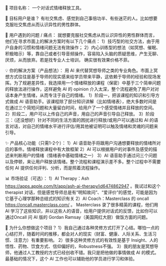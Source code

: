 📌 项目名称： 
 一个对话式情绪释放工具。
 
👥 目标用户是谁？ 
有社交焦虑、感觉到自己事倍功半、有些迷茫的人。比如想要克服社交焦虑从而认识异性的男性群体。

 🎯 用户遇到的问题 / 痛点： 
 就想要克服社交焦虑从而认识异性的男性群体而言，他们在寻求市面上的解决方案时有以下几个痛点：
 1）技巧型的社交方法，由于用户自身的习惯和情绪问题无法有效操作；
 2）内心训练型的想法（如冥想、催眠、积极暗示）等，靠自己或者引导音频操作，容易陷入头脑的质疑思维，产生无聊、厌烦，从而放弃。若是找专业人士培训， 确实很有效果价格不菲。
 
 💡 你的解决方案（产品想法）： 
 用 AI 来代替冥想导师之类的专业角色。市面上冥想方式往往是基于导师的现实感来给学员带来平静，这依赖于导师的经验和现场发挥。为了规避差异性，我选择用一个情绪释放的课程（保密）中基于三个简单问题的释放法进行操作，这样避免 AI 的 opinion 介入太深，整个流程避免了用户对对话本身产生情绪，从而专注于自己的情绪。
1）阶段一，把该课程的知识和引导方式做成 AI 语音助手。该课程除了部分知识讲解（比如情绪表），绝大多数时间是在通过三个简短问题和大量留白时间，给用户了一个感受情绪并且释放的空间。
2）阶段二，用户可以上传自己的声音，用自己的声音引导自己释放。
3）阶段三：（还没想好）针对不同的生活方面的困扰进行释放/或用户可以通过和 AI 的语言对话，对自己的情绪水平进行评估/用其他被证明可以触及情绪和灵魂的问题来引导。

 ✨ 产品核心功能（只需1-2个）： 
 1）AI  语音助手将跟用户沟通想要释放的情绪所对应的事件。情绪释放课程中有大致框架
 2）AI 可以根据用户的对事件及感受的描述来判断用户的情绪（情绪表中基础情绪之一）
 3）AI 语音助手通过问三个问题以及停顿，来让用户释放该情绪。整个流程和课程演示差不多。整个过程中不需要任何 AI 提供任何评判、分析，而是照着流程操作。

 📊 市场验证（可选）： 
 1）AI Therapy：Ash https://apps.apple.com/lt/app/ash-ai-therapy/id6474862947  。我试过和这个 therapist 对话，但是感觉导师总是有“明知故问”、“爱评价”的感觉，可能是因为它基于心理学那种总结式的知识有关
 2）AI Coach：Masterclass 的 oncall https://oncall.masterclass.com/ 。 Masterclass 录了很多精英的课程，他们用 AI 学习了这些知识，并以这些人的语音，给用户提供对话式的反馈，比如你可以通过Oncall 问 AI 版的 Gordan Ramsay（美国网红大厨）做饭方面的问题。
 
 🧠 为什么你想做这个项目？ 
 1）我自己通过各种灵修方式打开了心结。哪怕一点的心结打开，随着时间的推移，都会对人的现实（财富、健康、人际关系、生活习惯、注意力）有重要影响。
 2）很多这种灵修方式的有效性是基于 Insight、人的悟性、药物、饮食方式、信仰偏好的，Robustness不强。
 3）我的朋友是冥想导师，他通过人工教授的方式已经创收不错。我只是把他做的事情做成 AI 的模式。最基础的情况下，这个 AI 工作也可以辅助他的学员进行学习和体验。